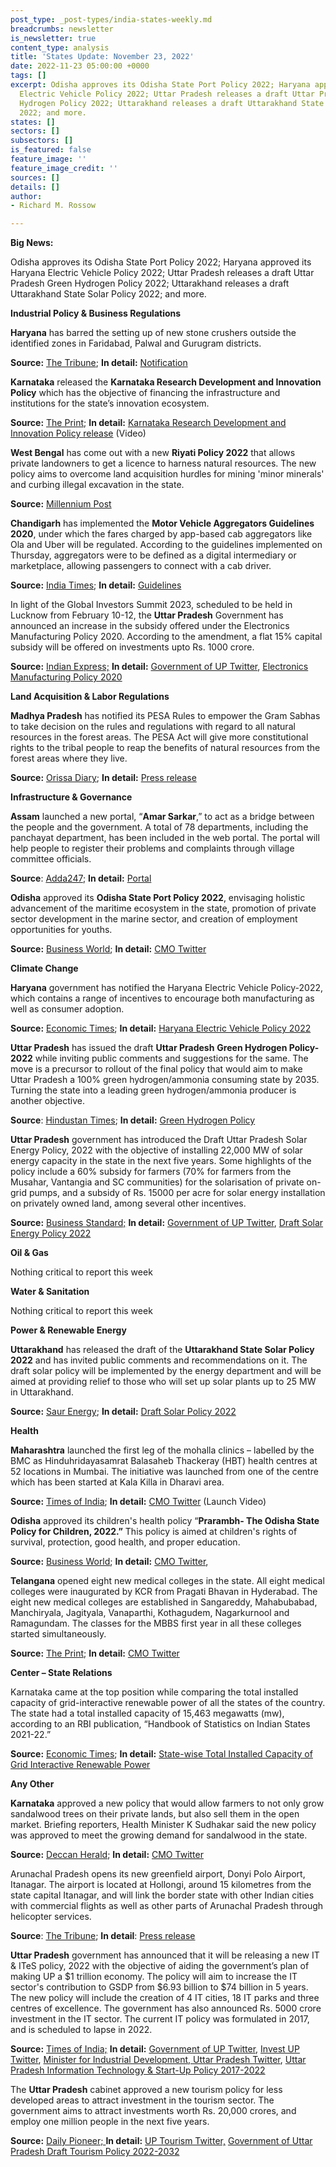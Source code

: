 ```yaml
---
post_type: _post-types/india-states-weekly.md
breadcrumbs: newsletter
is_newsletter: true
content_type: analysis
title: 'States Update: November 23, 2022'
date: 2022-11-23 05:00:00 +0000
tags: []
excerpt: Odisha approves its Odisha State Port Policy 2022; Haryana approved its Haryana
  Electric Vehicle Policy 2022; Uttar Pradesh releases a draft Uttar Pradesh Green
  Hydrogen Policy 2022; Uttarakhand releases a draft Uttarakhand State Solar Policy
  2022; and more.
states: []
sectors: []
subsectors: []
is_featured: false
feature_image: ''
feature_image_credit: ''
sources: []
details: []
author:
- Richard M. Rossow

---
```

**Big News:**

Odisha approves its Odisha State Port Policy 2022; Haryana approved its Haryana Electric Vehicle Policy 2022; Uttar Pradesh releases a draft Uttar Pradesh Green Hydrogen Policy 2022; Uttarakhand releases a draft Uttarakhand State Solar Policy 2022; and more.

**Industrial Policy & Business Regulations**

**Haryana** has barred the setting up of new stone crushers outside the identified zones in Faridabad, Palwal and Gurugram districts.

**Source:** [The Tribune](https://www.tribuneindia.com/news/haryana/haryana-tightens-norms-for-new-crushers-in-3-dists-451628); **In detail:** [Notification](https://www.tribuneindia.com/news/haryana/haryana-tightens-norms-for-new-crushers-in-3-dists-451628)

**Karnataka** released the **Karnataka Research Development and Innovation Policy** which has the objective of financing the infrastructure and institutions for the state’s innovation ecosystem.

**Source:** [The Print](https://theprint.in/india/cm-bommai-releases-karnataka-research-development-and-innovation-policy/1219772/); **In detail:** [Karnataka Research Development and Innovation Policy release](https://www.youtube.com/watch?v=0ky52m6lq7M) (Video)

**West Bengal** has come out with a new **Riyati Policy 2022** that allows private landowners to get a licence to harness natural resources. The new policy aims to overcome land acquisition hurdles for mining 'minor minerals' and curbing illegal excavation in the state.

**Source:** [Millennium Post](http://www.millenniumpost.in/kolkata/riyati-policy-2022-bengal-allows-minor-mineral-mining-on-pvt-land-499483)

**Chandigarh** has implemented the **Motor Vehicle Aggregators Guidelines 2020**, under which the fares charged by app-based cab aggregators like Ola and Uber will be regulated. According to the guidelines implemented on Thursday, aggregators were to be defined as a digital intermediary or marketplace, allowing passengers to connect with a cab driver.

**Source:** [India Times](https://www.indiatimes.com/news/india/chandigarh-sets-fare-guidelines-for-app-based-cabs-limits-base-surge-charges-585118.html); **In detail:** [Guidelines](https://morth.nic.in/sites/default/files/notifications_document/Motor%20Vehicle%20Aggregators27112020150046.pdf)

In light of the Global Investors Summit 2023, scheduled to be held in Lucknow from February 10-12, the **Uttar Pradesh** Government has announced an increase in the subsidy offered under the Electronics Manufacturing Policy 2020. According to the amendment, a flat 15% capital subsidy will be offered on investments upto Rs. 1000 crore.

**Source:** [Indian Express;](https://indianexpress.com/article/cities/lucknow/tourism-circuits-it-parks-up-cabinet-green-lights-key-policies-ahead-of-summit-8272707/) **In detail:** [Government of UP Twitter](https://twitter.com/UPGovt/status/1593108036004216832), [Electronics Manufacturing Policy 2020](https://uplc.in/docs/UP%20Electronics%20Manufacturing%20Policy%202020%20-%20English.pdf)

**Land Acquisition & Labor Regulations**

**Madhya Pradesh** has notified its PESA Rules to empower the Gram Sabhas to take decision on the rules and regulations with regard to all natural resources in the forest areas. The PESA Act will give more constitutional rights to the tribal people to reap the benefits of natural resources from the forest areas where they live.

**Source:** [Orissa Diary](https://orissadiary.com/madhya-pradesh-notifies-pesa-rules-on-the-occasion-of-janjatiya-gaurav-divas/); **In detail:** [Press release](https://acrobat.adobe.com/id/urn:aaid:sc:VA6C2:8cfc153a-7ee9-49aa-b401-de3fa5534ce5)

**Infrastructure & Governance**

**Assam** launched a new portal, “**Amar Sarkar**,” to act as a bridge between the people and the government. A total of 78 departments, including the panchayat department, has been included in the web portal. The portal will help people to register their problems and complaints through village committee officials.

**Source**: [Adda247](https://currentaffairs.adda247.com/tripura-cm-dr-manik-saha-launched-amar-sarkar-portal/); **In detail:** [Portal](https://amarsarkar.tripura.gov.in/)

**Odisha** approved its **Odisha State Port Policy 2022**, envisaging holistic advancement of the maritime ecosystem in the state, promotion of private sector development in the marine sector, and creation of employment opportunities for youths.

**Source:** [Business World](https://www.businessworld.in/article/Odisha-Cabinet-Approves-Children-s-Welfare-Port-Policies/19-11-2022-454740/); **In detail:** [CMO Twitter](https://twitter.com/CMO_Odisha/status/1593585582269136896)

**Climate Change**

**Haryana** government has notified the Haryana Electric Vehicle Policy-2022, which contains a range of incentives to encourage both manufacturing as well as consumer adoption.

**Source:** [Economic Times](https://energy.economictimes.indiatimes.com/news/power/haryana-notifies-electric-vehicle-policy-2022/95591512); **In detail:** [Haryana Electric Vehicle Policy 2022](https://investharyana.in/content/pdfs/EV%2520Policy%25202022.pdf)

**Uttar Pradesh** has issued the draft **Uttar Pradesh** **Green Hydrogen Policy-2022** while inviting public comments and suggestions for the same. The move is a precursor to rollout of the final policy that would aim to make Uttar Pradesh a 100% green hydrogen/ammonia consuming state by 2035. Turning the state into a leading green hydrogen/ammonia producer is another objective.

**Source**: [Hindustan Times](https://www.hindustantimes.com/cities/lucknow-news/uttar-pradesh-government-issues-draft-policy-to-promote-hydrogen-production-101668273261199.html); **In detail:** [Green Hydrogen Policy](https://legalitysimplified.com/wp-content/uploads/2022/11/Green-Hydrogen-Policy.pdf)

**Uttar Pradesh** government has introduced the Draft Uttar Pradesh Solar Energy Policy, 2022 with the objective of installing 22,000 MW of solar energy capacity in the state in the next five years. Some highlights of the policy include a 60% subsidy for farmers (70% for farmers from the Musahar, Vantangia and SC communities) for the solarisation of private on-grid pumps, and a subsidy of Rs. 15000 per acre for solar energy installation on privately owned land, among several other incentives.

**Source:** [Business Standard;](https://www.business-standard.com/article/economy-policy/uttar-pradesh-aims-to-generate-22-000-mw-solar-power-in-next-5-years-122111700083_1.html) **In detail:** [Government of UP Twitter](https://twitter.com/UPGovt/status/1593108374497169408), [Draft Solar Energy Policy 2022](http://upneda.org.in/MediaGallery/Uttar_Pradesh_Solar_Energy_Policy2022_English_draft_one-07-08-22-final.pdf)

**Oil & Gas**

Nothing critical to report this week

**Water & Sanitation**

Nothing critical to report this week

**Power & Renewable Energy**

**Uttarakhand** has released the draft of the **Uttarakhand State Solar Policy 2022** and has invited public comments and recommendations on it. The draft solar policy will be implemented by the energy department and will be aimed at providing relief to those who will set up solar plants up to 25 MW in Uttarakhand.

**Source:** [Saur Energy](https://www.saurenergy.com/solar-energy-news/uttarakhand-releases-draft-solar-power-policy-2022-offers-benefits-to-power-generators); **In detail:** [Draft Solar Policy 2022](https://uk.gov.in/files/CEEW-_Uttarakhand_State_Solar_Policy_Draft_10Nov22.pdf)

**Health**

**Maharashtra** launched the first leg of the mohalla clinics – labelled by the BMC as Hinduhridayasamrat Balasaheb Thackeray (HBT) health centres at 52 locations in Mumbai. The initiative was launched from one of the centre which has been started at Kala Killa in Dharavi area.

**Source:** [Times of India](https://m.timesofindia.com/city/mumbai/maharashtra-cm-eknath-shinde-launches-51-health-centers-across-mumbai/amp_articleshow/95585309.cms); **In detail:** [CMO Twitter](https://twitter.com/CMOMaharashtra/status/1593216230411759616) (Launch Video)

**Odisha** approved its children's health policy “**Prarambh- The Odisha State Policy for Children, 2022.”** This policy is aimed at children's rights of survival, protection, good health, and proper education.

**Source:** [Business World](https://www.businessworld.in/article/Odisha-Cabinet-Approves-Children-s-Welfare-Port-Policies/19-11-2022-454740/); **In detail:** [CMO Twitter](https://twitter.com/CMO_Odisha/status/1593586990238384128),

**Telangana** opened eight new medical colleges in the state. All eight medical colleges were inaugurated by KCR from Pragati Bhavan in Hyderabad. The eight new medical colleges are established in Sangareddy, Mahabubabad, Manchiryala, Jagityala, Vanaparthi, Kothagudem, Nagarkurnool and Ramagundam. The classes for the MBBS first year in all these colleges started simultaneously.

**Source:** [The Print](https://theprint.in/india/telangana-gets-8-new-medical-colleges/1218350/); **In detail:** [CMO Twitter](https://twitter.com/TelanganaCMO/status/1592434697254367233)

**Center – State Relations**

Karnataka came at the top position while comparing the total installed capacity of grid-interactive renewable power of all the states of the country. The state had a total installed capacity of 15,463 megawatts (mw), according to an RBI publication, “Handbook of Statistics on Indian States 2021-22.”

**Source:** [Economic Times](https://energy.economictimes.indiatimes.com/news/renewable/karnataka-has-highest-installed-grid-interactive-renewable-power-capacity-in-india-rbi-report/95648424); **In detail:** [State-wise Total Installed Capacity of Grid Interactive Renewable Power](https://rbidocs.rbi.org.in/rdocs/Publications/PDFs/135T_19112022949DF1197E344C1FA2BB9D6279AA2065.PDF)

**Any Other**

**Karnataka** approved a new policy that would allow farmers to not only grow sandalwood trees on their private lands, but also sell them in the open market. Briefing reporters, Health Minister K Sudhakar said the new policy was approved to meet the growing demand for sandalwood in the state.

**Source:** [Deccan Herald](https://www.deccanherald.com/state/top-karnataka-stories/karnataka-cabinet-relaxes-sandalwood-sales-1163369.html); **In detail:** [CMO Twitter](https://twitter.com/CMofKarnataka/status/1593254394078072832)

Arunachal Pradesh opens its new greenfield airport, Donyi Polo Airport, Itanagar. The airport is located at Hollongi, around 15 kilometres from the state capital Itanagar, and will link the border state with other Indian cities with commercial flights as well as other parts of Arunachal Pradesh through helicopter services.

**Source**: [The Tribune](https://www.tribuneindia.com/news/nation/pm-modi-inaugurates-arunachal-pradeshs-first-airport-near-itanagar-452536); **In detail**: [Press release](https://www.narendramodi.in/asm/prime-minister-narendra-modi-inaugurates-first-greenfield-airport-and-other-development-projects-in-arunachal-pradesh-565955)

**Uttar Pradesh** government has announced that it will be releasing a new IT & ITeS policy, 2022 with the objective of aiding the government’s plan of making UP a $1 trillion economy. The policy will aim to increase the IT sector's contribution to GSDP from $6.93 billion to $74 billion in 5 years. The new policy will include the creation of 4 IT cities, 18 IT parks and three centres of excellence. The government has also announced Rs. 5000 crore investment in the IT sector. The current IT policy was formulated in 2017, and is scheduled to lapse in 2022.

**Source:** [Times of India;](http://timesofindia.indiatimes.com/articleshow/95482165.cms?utm_source=contentofinterest&utm_medium=text&utm_campaign=cppst) **In detail:** [Government of UP Twitter](https://twitter.com/UPGovt/status/1593108230951297025), [Invest UP Twitter](https://twitter.com/_InvestUP/status/1593160222394445825), [Minister for Industrial Development, Uttar Pradesh Twitter](https://twitter.com/NandiGuptaBJP/status/1593439576844271617), [Uttar Pradesh Information Technology & Start-Up Policy 2017-2022](https://www.uplc.in/docs/UP-IT-Start-up-Policy-2017-English.pdf)

The **Uttar Pradesh** cabinet approved a new tourism policy for less developed areas to attract investment in the tourism sector. The government aims to attract investments worth Rs. 20,000 crores, and employ one million people in the next five years.

**Source:** [Daily Pioneer; ](https://www.dailypioneer.com/2022/state-editions/up-govt-eyeing-rs-20-000-crore-investment-in-tourism-sector.html)**In detail:** [UP Tourism Twitter,](https://twitter.com/uptourismgov/status/1594587959562768384) [Government of Uttar Pradesh Draft Tourism Policy 2022-2032](https://upstdc.info/policy/Files/20220803_UP%20Tourism%20Policy_v2.pdf)
